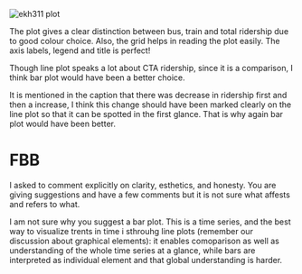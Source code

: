
![ekh311 plot](https://github.com/ssb10/PUI2017_ekh331/blob/master/HW8_ekh331/HW8_plot_ekh331.png)


The plot gives a clear distinction between bus, train and total ridership due to good colour choice. Also, the grid helps in reading the plot easily. The axis labels, legend and title is perfect!

Though line plot speaks a lot about CTA ridership, since it is a comparison, I think bar plot would have been a better choice.

It is mentioned in the caption that there was decrease in ridership first and then a increase, I think this change should have been marked clearly on the line plot so that it can be spotted in the first glance. That is why again bar plot would have been better.

# FBB 
I asked to comment explicitly on clarity, esthetics, and honesty. You are giving suggestions and have a few comments but it is not sure what affests and refers to what. 

I am not sure why you suggest a bar plot. This is a time series, and the best way to visualize trents in time i sthrouhg line plots (remember our discussion about graphical elements): it enables comoparison as well as understanding of the whole time series at a glance, while bars are interpreted as individual element and that global understanding is harder.


